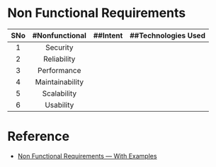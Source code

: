 # Non Functional Requirements
|SNo| #Nonfunctional  | ##Intent |##Technologies Used |
| :---: | :---: | :---: |:---: |
| 1 |Security | | |
| 2 |Reliability | |  |          
| 3 |Performance| | |
| 4 |Maintainability| | |
| 5 |Scalability| | |
| 6 |Usability| | |

# Reference
* [Non Functional Requirements — With Examples](https://www.perforce.com/blog/alm/what-are-non-functional-requirements-examples)

